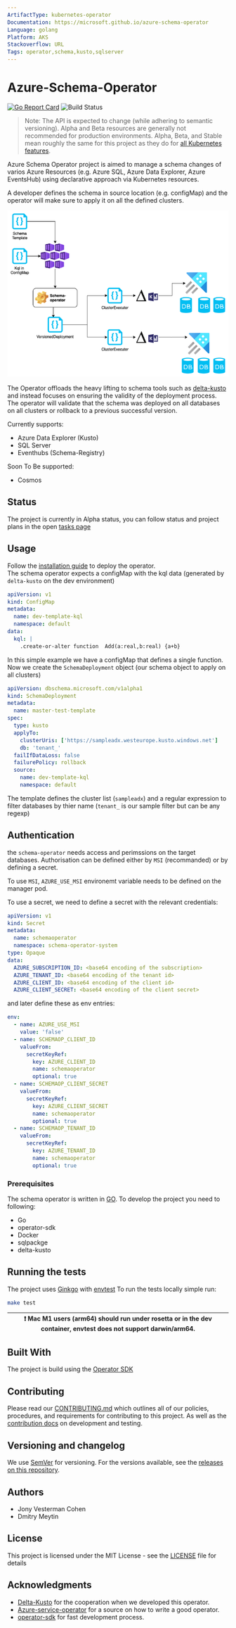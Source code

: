 ```yaml
---
ArtifactType: kubernetes-operator
Documentation: https://microsoft.github.io/azure-schema-operator
Language: golang
Platform: AKS
Stackoverflow: URL
Tags: operator,schema,kusto,sqlserver
---
```


# Azure-Schema-Operator

[![Go Report Card](https://goreportcard.com/badge/github.com/Microsoft/azure-schema-operator)](https://goreportcard.com/report/github.com/Microsoft/azure-schema-operator)
![Build Status](https://github.com/Microsoft/azure-schema-operator/actions/workflows/live-validation.yml/badge.svg?branch=main)

> Note: The API is expected to change (while adhering to semantic versioning). Alpha and Beta resources are generally not recommended for production environments. Alpha, Beta, and Stable mean roughly the same for this project as they do for [all Kubernetes features](https://kubernetes.io/docs/reference/command-line-tools-reference/feature-gates/#feature-stages).

Azure Schema Operator project is aimed to manage a schema changes of varios Azure Resources (e.g. Azure SQL, Azure Data Explorer, Azure EventsHub) using declarative approach via Kubernetes resources.

A developer defines the schema in source location (e.g. configMap) and the
operator will make sure to apply it on all the defined clusters.

![Schema-Operator flow](docs/images/SchemaOperator.drawio.png)

The Operator offloads the heavy lifting to schema tools such as [delta-kusto](https://github.com/microsoft/delta-kusto)
and instead focuses on ensuring the validity of the deployment process.  
The operator will validate that the schema was deployed on all databases on all clusters or rollback to a previous successful version.

Currently supports:

- Azure Data Explorer (Kusto)
- SQL Server
- Eventhubs (Schema-Registry)

Soon To Be supported:

- Cosmos

## Status

The project is currently in Alpha status, you can follow status and project plans in the open [tasks page](/docs/Tasks.md)

## Usage

Follow the [installation guide](/docs/Install.md) to deploy the operator.  
The schema operator expects a configMap with the kql data (generated by `delta-kusto` on the dev environment)

```yaml
apiVersion: v1
kind: ConfigMap
metadata:
  name: dev-template-kql
  namespace: default
data:
  kql: |
    .create-or-alter function  Add(a:real,b:real) {a+b}
```

In this simple example we have a configMap that defines a single function.
Now we create the `SchemaDeployment` object (our schema object to apply on all clusters)

```yaml
apiVersion: dbschema.microsoft.com/v1alpha1
kind: SchemaDeployment
metadata:
  name: master-test-template
spec:
  type: kusto
  applyTo:
    clusterUris: ['https://sampleadx.westeurope.kusto.windows.net']
    db: 'tenant_'
  failIfDataLoss: false
  failurePolicy: rollback
  source:
    name: dev-template-kql
    namespace: default
```

The template defines the cluster list (`sampleadx`) and a regular expression
 to filter databases by thier name (`tenant_` is our sample filter but can be any regexp)

## Authentication

the `schema-operator` needs access and perimssions on the target databases.
Authorisation can be defined either by `MSI` (recommanded) or by defining a secret.

To use `MSI`, `AZURE_USE_MSI` environemt variable needs to be defined on the manager pod.

To use a secret, we need to define a secret with the relevant credentials:

```yaml
apiVersion: v1
kind: Secret
metadata:
  name: schemaoperator
  namespace: schema-operator-system
type: Opaque
data:
  AZURE_SUBSCRIPTION_ID: <base64 encoding of the subscription>
  AZURE_TENANT_ID: <base64 encoding of the tenant id>
  AZURE_CLIENT_ID: <base64 encoding of the client id>
  AZURE_CLIENT_SECRET: <base64 encoding of the client secret>

```

and later define these as env entries:

```yaml
env:
  - name: AZURE_USE_MSI
    value: 'false'
  - name: SCHEMAOP_CLIENT_ID
    valueFrom:
      secretKeyRef:
        key: AZURE_CLIENT_ID
        name: schemaoperator
        optional: true
  - name: SCHEMAOP_CLIENT_SECRET
    valueFrom:
      secretKeyRef:
        key: AZURE_CLIENT_SECRET
        name: schemaoperator
        optional: true
  - name: SCHEMAOP_TENANT_ID
    valueFrom:
      secretKeyRef:
        key: AZURE_TENANT_ID
        name: schemaoperator
        optional: true
```

### Prerequisites

The schema operator is written in [GO](https://go.dev).
To develop the project you need to following:

- Go
- operator-sdk
- Docker
- sqlpackge
- delta-kusto

## Running the tests

The project uses [Ginkgo](https://github.com/onsi/ginkgo) with [envtest](https://pkg.go.dev/sigs.k8s.io/controller-runtime@v0.11.0/pkg/envtest)
To run the tests locally simple run:

```bash
make test
```

| :exclamation:  Mac M1 users (arm64) should run under rosetta or in the dev container, envtest does not support darwin/arm64. |
|------------------------------------------------------------------------------------------------------------------------------|

## Built With

The project is build using the [Operator SDK](https://github.com/operator-framework/operator-sdk)

## Contributing

Please read our [CONTRIBUTING.md](CONTRIBUTING.md) which outlines all of our policies, procedures, and requirements for contributing to this project.
As well as the [contribution docs](https://github.com/Microsoft/azure-schema-operator/contributing) on development and testing.

## Versioning and changelog

We use [SemVer](http://semver.org/) for versioning. For the versions available, see the [releases on this repository](https://github.com/microsoft/azure-schema-operator/releases).

## Authors

- Jony Vesterman Cohen
- Dmitry Meytin

## License

This project is licensed under the MIT License - see the [LICENSE](LICENSE) file for details

## Acknowledgments

- [Delta-Kusto](https://github.com/microsoft/delta-kusto) for the cooperation when we developed this operator.
- [Azure-service-operator](https://github.com/Azure/azure-service-operator) for a source on how to write a good operator.  
- [operator-sdk](https://sdk.operatorframework.io) for fast development process.  
